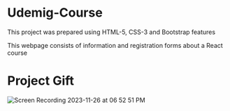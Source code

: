<h1>Udemig-Course</h1>


This project was prepared using HTML-5, CSS-3 and Bootstrap features

This webpage consists of information and registration forms about a React course



<h1>Project Gift</h1>


![Screen Recording 2023-11-26 at 06 52 51 PM](https://github.com/nazanyilmaz/Udemig-course/assets/147782488/c9d9311f-8394-409a-9431-f21bba235d00)












